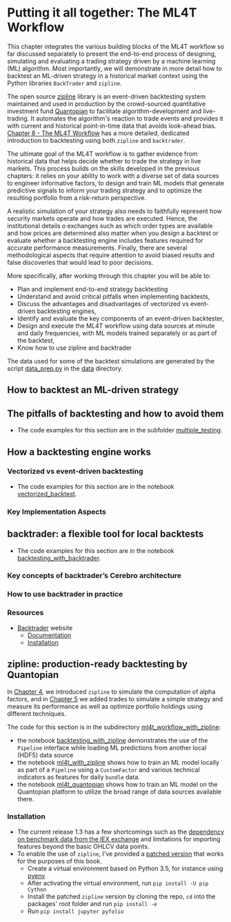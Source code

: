 # Putting it all together: The ML4T Workflow

This chapter integrates the various building blocks of the ML4T workflow so far discussed separately to present the end-to-end process of designing, simulating and evaluating a trading strategy driven by a machine learning (ML) algorithm. Most importantly, we will demonstrate in more detail how to backtest an ML-driven strategy in a historical market context using the Python libraries `BackTrader` and `zipline`.

The open source [zipline](http://www.zipline.io/index.html) library is an event-driven backtesting system maintained and used in production by the crowd-sourced quantitative investment fund [Quantopian](https://www.quantopian.com/) to facilitate algorithm-development and live-trading. It automates the algorithm's reaction to trade events and provides it with current and historical point-in-time data that avoids look-ahead bias. [Chapter 8 - The ML4T Workflow](../08_strategy_workflow) has a more detailed, dedicated introduction to backtesting using both `zipline` and `backtrader`. 

The ultimate goal of the ML4T workflow is to gather evidence from historical data that helps decide whether to trade the strategy in live markets. This process builds on the skills developed in the previous chapters: it relies on your ability to work with a diverse set of data sources to engineer informative factors, to design and train ML models that generate predictive signals to inform your trading strategy and to optimize the resulting portfolio from a risk-return perspective.

A realistic simulation of your strategy also needs to faithfully represent how security markets operate and how trades are executed. Hence, the institutional details o exchanges such as which order types are available and how prices are determined also matter when you design a backtest or evaluate whether a backtesting engine includes features required for accurate performance measurements. Finally, there are several methodological aspects that require attention to avoid biased results and false discoveries that would lead to poor decisions. 

More specifically, after working through this chapter you will be able to:
- Plan and implement end-to-end strategy backtesting
- Understand and avoid critical pitfalls when implementing backtests,
- Discuss the advantages and disadvantages of vectorized vs event-driven backtesting engines,
- Identify and evaluate the key components of an event-driven backtester,
- Design and execute the ML4T workflow using data sources at minute and daily frequencies, with ML models trained separately or as part of the backtest, 
- Know how to use zipline and backtrader

The data used for some of the backtest simulations are generated by the script [data_prep.py](00_data/data_prep.py) in the [data](00_data) directory.

## How to backtest an ML-driven strategy

## The pitfalls of backtesting and how to avoid them

- The code examples for this section are in the subfolder [multiple_testing](01_multiple_testing).

## How a backtesting engine works

### Vectorized vs event-driven backtesting

- The code examples for this section are in the notebook [vectorized_backtest](02_vectorized_backtest.ipynb).

### Key Implementation Aspects

## backtrader: a flexible tool for local backtests

- The code examples for this section are in the notebook [backtesting_with_backtrader](03_backtesting_with_backtrader.ipynb).

### Key concepts of backtrader’s Cerebro architecture

### How to use backtrader in practice

### Resources

- [Backtrader](https://www.backtrader.com/) website 
    - [Documentation](https://www.backtrader.com/docu/)
    - [Installation](https://www.backtrader.com/docu/installation/)

## zipline: production-ready backtesting by Quantopian

In [Chapter 4](../04_alpha_factor_research), we introduced `zipline` to simulate the computation of alpha factors, and in [Chapter 5](../05_strategy_evaluation) we added trades to simulate a simple strategy and measure its performance as well as optimize portfolio holdings using different techniques.

The code for this section is in the subdirectory [ml4t_workflow_with_zipline](04_ml4t_workflow_with_zipline):
- the notebook [backtesting_with_zipline](04_ml4t_workflow_with_zipline/02_backtesting_with_zipline.ipynb) demonstrates the use of the `Pipeline` interface while loading ML predictions from another local (HDF5) data source
- the notebook [ml4t_with_zipline](04_ml4t_workflow_with_zipline/03_ml4t_with_zipline.ipynb) shows how to train an ML model locally as part of a `Pipeline` using a `CustomFactor` and various technical indicators as features for daily `bundle` data.
- the notebook [ml4t_quantopian](04_ml4t_workflow_with_zipline/04_ml4t_quantopian.ipynb) shows how to train an ML model on the Quantopian platform to utilize the broad range of data sources available there.

### Installation

- The current release 1.3 has a few shortcomings such as the [dependency on benchmark data from the IEX exchange](https://github.com/quantopian/zipline/issues/2480) and limitations for importing features beyond the basic OHLCV data points.
- To enable the use of `zipline`, I've provided a [patched version](https://github.com/stefan-jansen/zipline) that works for the purposes of this book.
    - Create a virtual environment based on Python 3.5, for instance using [pyenv](https://github.com/pyenv/pyenv)
    - After activating the virtual environment, run `pip install -U pip Cython`
    - Install the patched `zipline` version by cloning the repo, `cd` into the packages' root folder and run `pip install -e`
    - Run `pip install jupyter pyfolio`